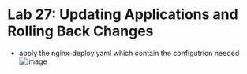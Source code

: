 # Lab 27: Updating Applications and Rolling Back Changes

- apply the nginx-deploy.yaml which contain the configutrion needed
![image](https://github.com/user-attachments/assets/0834b11e-ad1f-474b-934b-8d68c50984e9)
